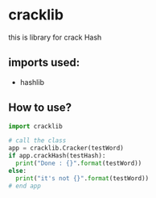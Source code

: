 # cracklib
this is library for crack Hash

## imports used:
* hashlib
## How to use?
```py
import cracklib

# call the class
app = cracklib.Cracker(testWord)
if app.crackHash(testHash):
  print("Done : {}".format(testWord))
else:
  print("it's not {}".format(testWord))
# end app
```

 
